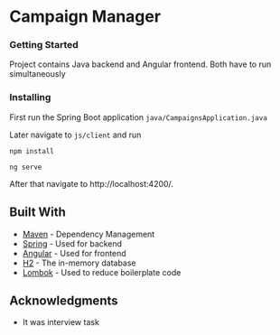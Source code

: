 # Campaign Manager

### Getting Started

Project contains Java backend and Angular frontend.
Both have to run simultaneously

### Installing

First run the Spring Boot application `java/CampaignsApplication.java`

Later navigate to `js/client` and run

```
npm install
```
```
ng serve
```

After that navigate to http://localhost:4200/. 

## Built With

* [Maven](https://maven.apache.org/) - Dependency Management
* [Spring](https://spring.io/) - Used for backend
* [Angular](https://angular.io/) - Used for frontend
* [H2](https://www.h2database.com/html/main.html) - The in-memory database
* [Lombok](https://projectlombok.org/) - Used to reduce boilerplate code

## Acknowledgments

* It was interview task
